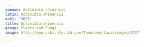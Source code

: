 ```yaml
---
common: Actinidia chinensis
latin: Actinidia chinensis
ncbi: '3625'
title: Actinidia chinensis
group: Plants and Fungi
image: http://www.ncbi.nlm.nih.gov/Taxonomy/taxi/images/4237

---
```


